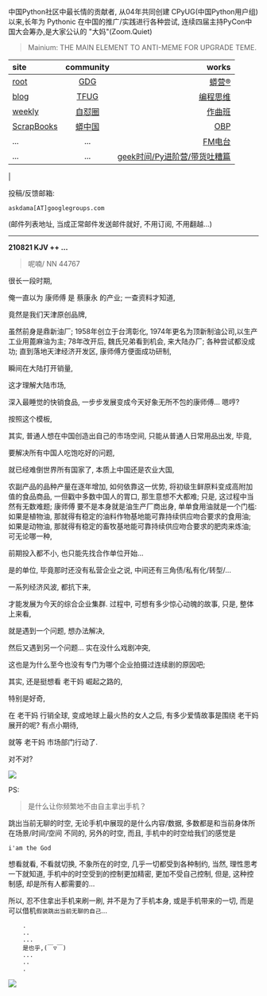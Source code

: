 中国Python社区中最长情的贡献者, 从04年共同创建 CPyUG(中国Python用户组)以来,长年为 Pythonic 在中国的推广/实践进行各种尝试, 连续四届主持PyCon中国大会筹办,是大家公认的 "大妈"(Zoom.Quiet)

> Mainium: THE MAIN ELEMENT TO ANTI-MEME FOR UPGRADE TEME.

| site | community | works |
| :-----| :----: | ----: |
| [root](http://zoomquiet.io/) | [GDG](https://blog.zhgdg.org/) | [蟒营®](https://doc.101.camp/) |
| [blog](https://blog.zoomquiet.io/pages/zoomquiet.html) | [TFUG](http://zh.tfug.world/) | [编程思维](https://py.101.camp/) |
| [weekly](http://weekly.pychina.org/) | [自怼圈](https://du.101.camp/) | [作曲班](https://mu.101.camp/) |
| [ScrapBooks](https://zoomquiet.io/collection.html) | [蟒中国](https://pychina.org/) | [OBP](https://zoomquiet.io/obp/index.html) |
| ... | ... | [FM电台](https://fm.101.camp/) |
| ... | ... | [geek时间/Py进阶营/带货吐糟篇](https://fm.101.camp/2020/geek2py-dama.html) 
 |


投稿/反馈邮箱:

    askdama[AT]googlegroups.com

(邮件列表地址, 
当成正常邮件发送邮件就好, 不用订阅, 不用翻越...)


---------------------------------------------------
**210821 KJV ++ ...**

> 呢喃/ NN 44767




很长一段时期,

俺一直以为 康师傅 是 蔡康永 的产业;
一查资料才知道,

竟然是我们天津原创品牌,

虽然前身是鼎新油厂;
1958年创立于台湾彰化,
1974年更名为顶新制油公司,以生产工业用蓖麻油为主;
78年改开后, 魏氏兄弟看到机会,
来大陆办厂;
各种尝试都没成功;
直到落地天津经济开发区,
康师傅方便面成功研制,

瞬间在大陆打开销量,

这才理解大陆市场,

深入最睡觉的快销食品,
一步步发展变成今天好象无所不包的康师傅...
嗯哼?

按照这个模板,

其实,
普通人想在中国创造出自己的市场空间,
只能从普通人日常用品出发,
毕竟,

要解决所有中国人吃饱吃好的问题,

就已经难倒世界所有国家了,
本质上中国还是农业大国,

农副产品的品种产量在逐年增加,
如何依靠这一优势,
将初级生鲜原料变成高附加值的食品商品,
一但戳中多数中国人的胃口,
那生意想不大都难;
只是,
这过程中当然有无数难题;
康师傅 要不是本身就是油生产厂商出身,
单单食用油就是一个门槛:
如果是植物油,
那就得有稳定的油料作物基地能可靠持续供应吻合要求的食用油;
如果是动物油,
那就得有稳定的畜牧基地能可靠持续供应吻合要求的肥肉来炼油;
可无论哪一种,

前期投入都不小,
也只能先找合作单位开始...

是的单位,
毕竟那时还没有私营企业之说,
中间还有三角债/私有化/转型/...

一系列经济风波,
都抗下来,

才能发展为今天的综合企业集群.
过程中, 可想有多少惊心动魄的故事,
只是,
整体上来看,

就是遇到一个问题, 想办法解决,

然后又遇到另一个问题...
实在没什么戏剧冲突,

这也是为什么至今也没有专门为哪个企业拍摄过连续剧的原因吧;

其实,
还是挺想看 老干妈 崛起之路的,

特别是好奇,

在 老干妈 行销全球,
变成地球上最火热的女人之后,
有多少爱情故事是围绕 老干妈 展开的呢?
有点小期待,

就等 老干妈 市场部门行动了.​

对不对?





![](https://ipic.zoomquiet.top/2021-08-20-zq42-today-card-2108.021.png)


PS:
> 是什么让你频繁地不由自主拿出手机？

跳出当前无聊的时空,
无论手机中展现的是什么内容/数据,
多数都是和当前身体所在场景/时间/空间 不同的,
另外的时空,
而且, 手机中的时空给我们的感觉是

    i'am the God

想看就看, 不看就切换,
不象所在的时空, 几乎一切都受到各种制约,
当然,
理性思考一下就知道,
手机中的时空受到的控制更加精密, 更加不受自己控制,
但是, 这种控制感,
却是所有人都需要的...

所以, 
忍不住拿出手机来刷一刷,
并不是为了手机本身, 或是手机带来的一切,
而是可以借机`假装跳出当前无聊的自己`...



```
    .
    ..
    ...
    是也乎,(￣▽￣)
    ...
    ..
    .
```


![](http://ydlj.zoomquiet.top/ipic/2021-07-10-210701DU21-zip.jpg)

